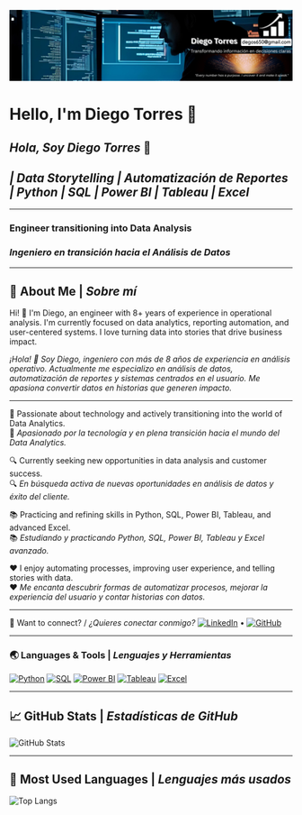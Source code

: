 <p align="center">
  <img src="assets/Diego%20Torres%202.PNG" alt="Retrato profesional de Diego Torres" />
</p>

# Hello, I'm Diego Torres 🚀  
## *Hola, Soy Diego Torres* 🚀
## *| Data Storytelling | Automatización de Reportes | Python | SQL | Power BI | Tableau | Excel*
---
### Engineer transitioning into Data Analysis 
### *Ingeniero en transición hacia el Análisis de Datos* 

---

## 🎯 About Me | *Sobre mí*

Hi! 👋 I'm Diego, an engineer with 8+ years of experience in operational analysis. I'm currently focused on data analytics, reporting automation, and user-centered systems. I love turning data into stories that drive business impact. 

*¡Hola! 👋 Soy Diego, ingeniero con más de 8 años de experiencia en análisis operativo. Actualmente me especializo en análisis de datos, automatización de reportes y sistemas centrados en el usuario. Me apasiona convertir datos en historias que generen impacto.*

---
🚀 Passionate about technology and actively transitioning into the world of Data Analytics.  
🚀 *Apasionado por la tecnología y en plena transición hacia el mundo del Data Analytics.*

🔍 Currently seeking new opportunities in data analysis and customer success.  
🔍 *En búsqueda activa de nuevas oportunidades en análisis de datos y éxito del cliente.*

📚 Practicing and refining skills in Python, SQL, Power BI, Tableau, and advanced Excel.  
📚 *Estudiando y practicando Python, SQL, Power BI, Tableau y Excel avanzado.*

❤️ I enjoy automating processes, improving user experience, and telling stories with data.  
❤️ *Me encanta descubrir formas de automatizar procesos, mejorar la experiencia del usuario y contar historias con datos.*

---
📩 Want to connect? / *¿Quieres conectar conmigo?*
[![LinkedIn](https://img.shields.io/badge/LinkedIn-blue?style=for-the-badge&logo=linkedin)](https://www.linkedin.com/in/diego-torres-b2602b255) • [![GitHub](https://img.shields.io/badge/GitHub-black?style=for-the-badge&logo=github)](https://github.com/Twrz97)

---

### 🌏 Languages & Tools | *Lenguajes y Herramientas*

[![Python](https://img.shields.io/badge/Python-3776AB?style=for-the-badge&logo=python&logoColor=white)](https://www.python.org/)
[![SQL](https://img.shields.io/badge/SQL-4479A1?style=for-the-badge&logo=mysql&logoColor=white)](https://www.mysql.com/)
[![Power BI](https://img.shields.io/badge/Power%20BI-F2C811?style=for-the-badge&logo=powerbi&logoColor=black)](https://powerbi.microsoft.com/)
[![Tableau](https://img.shields.io/badge/Tableau-E97627?style=for-the-badge&logo=tableau&logoColor=white)](https://www.tableau.com/)
[![Excel](https://img.shields.io/badge/Excel-217346?style=for-the-badge&logo=microsoft-excel&logoColor=white)](https://www.microsoft.com/en-us/microsoft-365/excel)

---

## 📈 GitHub Stats | *Estadísticas de GitHub*

![GitHub Stats](https://github-readme-stats.vercel.app/api?username=Twrz97&show_icons=true&theme=radical)

---

## 🧠 Most Used Languages | *Lenguajes más usados*

![Top Langs](https://github-readme-stats.vercel.app/api/top-langs/?username=Twrz97&layout=compact&hide=jupyter%20notebook&theme=tokyonight)

